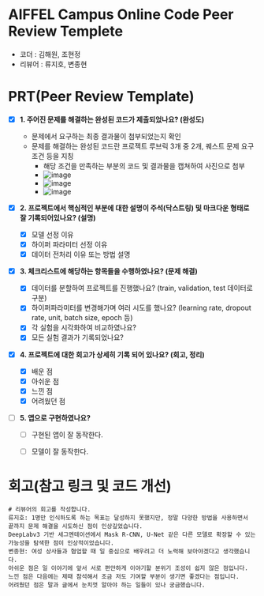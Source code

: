 # AIFFEL Campus Online Code Peer Review Templete
- 코더 : 김해원, 조현정
- 리뷰어 : 류지호, 변종현


# PRT(Peer Review Template)
- [x]  **1. 주어진 문제를 해결하는 완성된 코드가 제출되었나요? (완성도)**
    - 문제에서 요구하는 최종 결과물이 첨부되었는지 확인
    - 문제를 해결하는 완성된 코드란 프로젝트 루브릭 3개 중 2개, 
    퀘스트 문제 요구조건 등을 지칭
        - 해당 조건을 만족하는 부분의 코드 및 결과물을 캡쳐하여 사진으로 첨부
        - ![image](https://github.com/user-attachments/assets/afbe1bce-1d45-4b33-b63a-82a4e8dcb35f)
        - ![image](https://github.com/user-attachments/assets/ef27aa0d-76fa-4cd6-b444-5e174090c633)
        - ![image](https://github.com/user-attachments/assets/bbdac2b5-baa9-454b-b61a-97a2176cd57e)



- [x]  **2. 프로젝트에서 핵심적인 부분에 대한 설명이 주석(닥스트링) 및 마크다운 형태로 잘 기록되어있나요? (설명)**
    - [x]  모델 선정 이유
    - [x]  하이퍼 파라미터 선정 이유
    - [x]  데이터 전처리 이유 또는 방법 설명

- [x]  **3. 체크리스트에 해당하는 항목들을 수행하였나요? (문제 해결)**
    - [x]  데이터를 분할하여 프로젝트를 진행했나요? (train, validation, test 데이터로 구분)
    - [x]  하이퍼파라미터를 변경해가며 여러 시도를 했나요? (learning rate, dropout rate, unit, batch size, epoch 등)
    - [x]  각 실험을 시각화하여 비교하였나요?
    - [x]  모든 실험 결과가 기록되었나요?

- [x]  **4. 프로젝트에 대한 회고가 상세히 기록 되어 있나요? (회고, 정리)**
    - [x]  배운 점
    - [x]  아쉬운 점
    - [x]  느낀 점
    - [x]  어려웠던 점

- [ ]  **5.  앱으로 구현하였나요?**
    - [ ]  구현된 앱이 잘 동작한다.
    - [ ]  모델이 잘 동작한다.


# 회고(참고 링크 및 코드 개선)
```
# 리뷰어의 회고를 작성합니다.
류지호: 1명만 인식하도록 하는 목표는 달성하지 못했지만, 정말 다양한 방법을 사용하면서 끝까지 문제 해결을 시도하신 점이 인상깊었습니다.
DeepLabv3 기반 세그멘테이션에서 Mask R‑CNN, U‑Net 같은 다른 모델로 확장할 수 있는 가능성을 탐색한 점이 인상적이었습니다.
변종현: 여성 상사들과 협업할 때 일 중심으로 배우려고 더 노력해 보아야겠다고 생각했습니다.
아쉬운 점은 일 이야기에 앞서 서로 편안하게 이야기할 분위기 조성이 쉽지 않은 점입니다.
느낀 점은 다음에는 제때 참석해서 조금 저도 기여할 부분이 생기면 좋겠다는 점입니다.
어려웠던 점은 말과 글에서 눈치껏 알아야 하는 일들이 있나 궁금했습니다.
```

